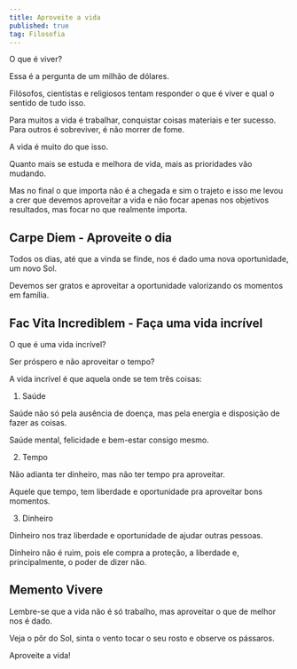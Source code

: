 ```yaml
---
title: Aproveite a vida
published: true
tag: Filosofia
---
```


O que é viver?

Essa é a pergunta de um milhão de dólares.

Filósofos, cientistas e religiosos tentam responder o que é viver e qual o sentido de tudo isso.

Para muitos a vida é trabalhar, conquistar coisas materiais e ter sucesso. Para outros é sobreviver, é não morrer de fome.

A vida é muito do que isso.

Quanto mais se estuda e melhora de vida, mais as prioridades vão mudando.

Mas no final o que importa não é a chegada e sim o trajeto e isso me levou a crer que devemos aproveitar a vida e não focar apenas nos objetivos resultados, mas focar no que realmente importa.

## Carpe Diem - Aproveite o dia

Todos os dias, até que a vinda se finde, nos é dado uma nova oportunidade, um novo Sol.

Devemos ser gratos e aproveitar a oportunidade valorizando os momentos em família. 

## Fac Vita Incrediblem - Faça uma vida incrível

O que é uma vida incrível? 

Ser próspero e não aproveitar o tempo?

A vida incrível é que aquela onde se tem três coisas:

1. Saúde 

Saúde não só pela ausência de doença, mas pela energia e disposição de fazer as coisas. 

Saúde mental, felicidade e bem-estar consigo mesmo.

2. Tempo

Não adianta ter dinheiro, mas não ter tempo pra aproveitar. 

Aquele que tempo, tem liberdade e oportunidade pra aproveitar bons momentos. 

3. Dinheiro

Dinheiro nos traz liberdade e oportunidade de ajudar outras pessoas. 

Dinheiro não é ruim, pois ele compra a proteção, a liberdade e, principalmente, o poder de dizer não.

## Memento Vivere

Lembre-se que a vida não é só trabalho, mas aproveitar o que de melhor nos é dado. 

Veja o pôr do Sol, sinta o vento tocar o seu rosto e observe os pássaros. 

Aproveite a vida! 
